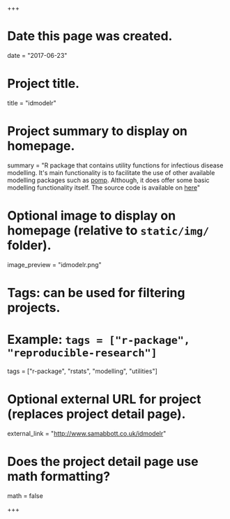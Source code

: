 +++
  # Date this page was created.
  date = "2017-06-23"
  
  # Project title.
  title = "idmodelr"
  
  # Project summary to display on homepage.
  summary = "R package that contains utility functions for infectious disease modelling. It's main functionality is to facilitate the use of other available modelling packages such as [pomp](http://kingaa.github.io/pomp/). Although, it does offer some basic modelling functionality itself. The source code is available on [here](https://github.com/seabbs/idmodelr)"
  
  # Optional image to display on homepage (relative to `static/img/` folder).
  image_preview = "idmodelr.png"
  
  # Tags: can be used for filtering projects.
  # Example: `tags = ["r-package", "reproducible-research"]`
  tags = ["r-package", "rstats", "modelling", "utilities"]
  
  # Optional external URL for project (replaces project detail page).
  external_link = "http://www.samabbott.co.uk/idmodelr"
  
  # Does the project detail page use math formatting?
  math = false
  
+++
    